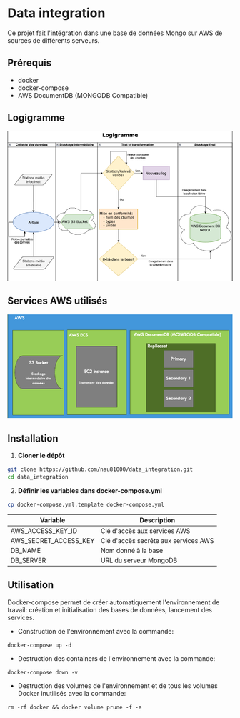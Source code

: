# Data integration

Ce projet fait l'intégration dans une base de données Mongo sur AWS de sources de différents serveurs.

## Prérequis

- docker
- docker-compose
- AWS DocumentDB (MONGODB Compatible)

## Logigramme

![architecture](images/logigramme.png)

## Services AWS utilisés

![services](images/services_aws.png)

## Installation

1. **Cloner le dépôt**

```bash
git clone https://github.com/nau81000/data_integration.git
cd data_integration
```

2. **Définir les variables dans docker-compose.yml**

```bash
cp docker-compose.yml.template docker-compose.yml
```

| Variable | Description |
| -------- | -------     |
| AWS_ACCESS_KEY_ID | Clé d'accès aux services AWS |
| AWS_SECRET_ACCESS_KEY | Clé d'accès secrête  aux services AWS |
| DB_NAME | Nom donné à la base |
| DB_SERVER | URL du serveur MongoDB |

## Utilisation

Docker-compose permet de créer automatiquement l'environnement de travail: création et initialisation des bases de données, lancement des services.

- Construction de l'environnement avec la commande:

```
docker-compose up -d
```

- Destruction des containers de l'environnement avec la commande:

```
docker-compose down -v
```

- Destruction des volumes de l'environnement et de tous les volumes Docker inutilisés avec la commande: 

```
rm -rf docker && docker volume prune -f -a
```


